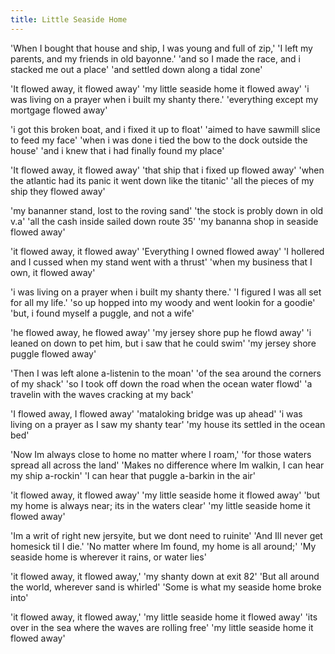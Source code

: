 ```yaml
---
title: Little Seaside Home
---
```


'When I bought that house and ship, I was young and full of zip,'
'I left my parents, and my friends in old bayonne.'
'and so I made the race, and i stacked me out a place'
'and settled down along a tidal zone'

'It flowed away, it flowed away'
'my little seaside home it flowed away'
'i was living on a prayer when i built my shanty there.'
'everything except my mortgage flowed away'

'i got this broken boat, and i fixed it up to float'
'aimed to have sawmill slice to feed my face'
'when i was done i tied the bow to the dock outside the house'
'and i knew that i had finally found my place'

'It flowed away, it flowed away'
'that ship that i fixed up flowed away'
'when the atlantic had its panic it went down like the titanic'
'all the pieces of my ship they flowed away'

'my bananner stand, lost to the roving sand'
'the stock is probly down in old v.a'
'all the cash inside sailed down route 35'
'my bananna shop in seaside flowed away'

'it flowed away, it flowed away'
'Everything I owned flowed away'
'I hollered and I cussed when my stand went with a thrust'
'when my business that I own, it flowed away'

'i was living on a prayer when i built my shanty there.'
'I figured I was all set for all my life.'
'so up hopped into my woody and went lookin for a goodie'
'but, i found myself a puggle, and not a wife'

'he flowed away, he flowed away'
'my jersey shore pup he flowd away'
'i leaned on down to pet him, but i saw that he could swim'
'my jersey shore puggle flowed away'

'Then I was left alone a-listenin to the moan'
'of the sea around the corners of my shack'
'so I took off down the road when the ocean water flowd'
'a travelin with the waves cracking at my back'

'I flowed away, I flowed away'
'mataloking bridge was up ahead'
'i was living on a prayer as I saw my shanty tear'
'my house its settled in the ocean bed'

'Now Im always close to home no matter where I roam,'
'for those waters spread all across the land'
'Makes no difference where Im walkin, I can hear my ship a-rockin'
'I can hear that puggle a-barkin in the air'

'it flowed away,  it flowed away'
'my little seaside home it flowed away'
'but my home is always near; its in the waters clear'
'my little seaside home it flowed away'

'Im a writ of right new jersyite, but we dont need to ruinite' 
'And Ill never get homesick til I die.'
'No matter where Im found, my home is all around;'
'My seaside home is wherever it rains, or water lies'

'it flowed away, it flowed away,'
'my shanty down at exit 82'
'But all around the world, wherever sand is whirled'
'Some is what my seaside home broke into'

'it flowed away, it flowed away,'
'my little seaside home it flowed away'
'its over in the sea where the waves are rolling free'
'my little seaside home it flowed away'

